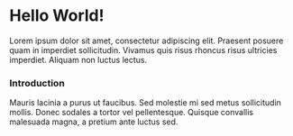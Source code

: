 <h1>Hello World!</h1>
<p>Lorem ipsum dolor sit amet, consectetur adipiscing elit. Praesent posuere quam in imperdiet sollicitudin. Vivamus quis risus rhoncus risus ultricies imperdiet. Aliquam non luctus lectus.</p>
<h3>Introduction</h3>
<p>Mauris lacinia a purus ut faucibus. Sed molestie mi sed metus sollicitudin mollis. Donec sodales a tortor vel pellentesque. Quisque convallis malesuada magna, a pretium ante luctus sed.</p>
